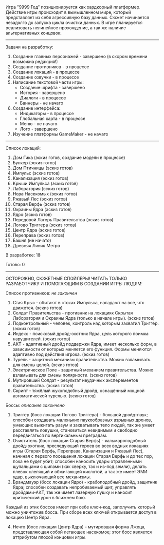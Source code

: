 Игра "9999 Год" позиционируется как хардкорный платформер.
Действие игры происходит в вымышленном мире, который представляет из себя агрессивную базу данных. Сюжет начинается незадолго до запуска цикла очистки данных.
В игре планируется реализовать нелинейное прохождение, а так же наличие альтернативных концовок.

--------------
Задачи на разработку:
1) Создание главных персонажей - завершено (в скором времени возможна редакция!)
2) Создание противников - в процессе
3) Создание локаций - в процессе
4) Создание озвучки - в процессе
5) Написание текстовой части игры:
   * Создание шрифта - завершено
   * История - завершено
   * Диалоги - в процессе
   * Баннеры - не начато 
6) Создание интерфейса:
   * Индикаторы - в процессе
   * Глобальная карта - в процессе
   * Меню - не начато
   * Лого - завершено
7) Изучение платформы GameMaker - не начато

--------------
Список локаций:
1) Дом Гика (эскиз готов, создание модели в процессе)
2) Бункер (эскиз готов)
3) Дом Птичницы (эскиз готов)
4) Импульс (эскиз готов)
5) Канализация (эскиз готов)
6) Крыши Импульса (эскиз готов)
7) Лаборатория (эскиз готов)
8) Нора Насекомых (эскиз готов)
9) Ржавый Лес (эскиз готов)
10) Старая Верфь (эскиз готов)
11) Окраины Ядра (эскиз готов)
12) Ядро (эскиз готов)
13) Передовой Лагерь Правительства (эскиз готов)
14) Логово Триггера (эскиз готов)
15) Центр Ядра (эскиз готов)
16) Переправа (эскиз готов)
17) Башня (не начато)
18) Древняя Линия Метро

В разработке: 18

Готово: 0

--------------
ОСТОРОЖНО, СЮЖЕТНЫЕ СПОЙЛЕРЫ! ЧИТАТЬ ТОЛЬКО РАЗРАБОТЧИКУ И ПОМОГАЮЩИМ В СОЗДАНИИ ИГРЫ ЛЮДЯМ!

Список противников: *не закончен*
1) Стая Крыс - обитают в стоках Импульса, нападают на все, что движется. (эскиз готов)
2) Солдат Правительства - противник на локациях Скрытая Лаборатория и Окраины Ядра (только в начале игры). (эскиз готов)
3) Подконтрольный - человек, контроль над которым захватил Триггер. (эскиз готов)
4) Индекс - поисковый дройд-охотник Ядра, цель которого поимка нарушителей. (эскиз готов)
5) АКТ - адаптивный дройд поддержки Ядра, имеет несколько форм, в зависимости от которых меняется его функция. Формы меняются адаптивно под действия игрока. (эскиз готов)
6) Турель - защитный механизм правительства. Можно взламывать для смены целей. (эскиз готов)
7) Электрическое Поле - защитный механизм правительства. Можно взламывать для смены полярности. (эскиз готов)
8) Мутировший Солдат - результат неудачных эксперементов правительства. (эскиз готов)
9) Скрипт - тяжёлый жукоподобный дройд, оснащённый мощной автоматической турелью. (эскиз готов)


Боссы: *описание закончено*
1) Триггер (босс локации Логово Триггера) - большой дройд-паук; способен создавать маленьких паукообразных взрывных дронов, умеющих выжигать разум и захватывать тело людей, так же умеет расставлять ловушки, становиться невидимым и свободно передвигаться по вертикальным преградам.
2) Очиститель (босс локации Старая Верфь) - кальмароподобный дройд-охотник, преследующий героев во всех водных локациях игры (Старая Верфь, Переправа, Канализация и Ржавый Лес), начиная с первого посещения локации Старая Верфь и до тех пор, пока не будет убит; способен наносить удары отравленными щупальцами с шипами (как сверху, так и из-под земли), делать плевок слепящий и обжигающей кислотой, а так же имеет ЭМИ удар, выключающий все механизмы.
3) Брандмауэр (босс локации Ядро) - крабоподобный дройд, защитник Ядра; способен создавать непробиваемый щит, управлять дройдами-АКТ, так же имеет лазерную пушку и наносит критический урон в ближнем бою.


Каждый из этих боссов имеет при себе ключ-код, заполучить который можно уничтожив босса. При сборе всех ключей открывается доступ в локацию Центр Ядра.


4) Нечто (босс локации Центр Ядра) - мутировшая форма Лжеца, представляющая собой летающее насекомое; этот босс является аттрибутом плохой концовки игры.
